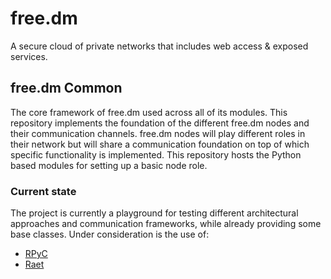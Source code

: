 # free.dm
A secure cloud of private networks that includes web access & exposed services.

## free.dm Common
The core framework of free.dm used across all of its modules. 
This repository implements the foundation of the different free.dm nodes and their communication channels.
free.dm nodes will play different roles in their network but will share a communication foundation on top of which specific functionality is implemented. This repository hosts the Python based modules for setting up a basic node role.

### Current state
The project is currently a playground for testing different architectural approaches and communication frameworks, while already providing some base classes. Under consideration is the use of:

* [RPyC](https://rpyc.readthedocs.io/en/latest/)
* [Raet](https://github.com/RaetProtocol/raet)

